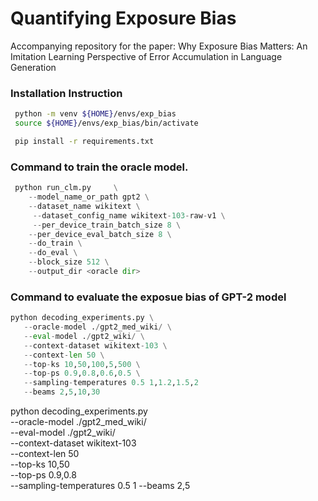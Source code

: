 # Quantifying Exposure Bias
Accompanying repository for the paper: Why Exposure Bias Matters: An Imitation Learning Perspective of Error Accumulation in Language Generation

### Installation Instruction
```bash
 python -m venv ${HOME}/envs/exp_bias
 source ${HOME}/envs/exp_bias/bin/activate

 pip install -r requirements.txt
```

### Command to train the oracle model.
```python
 python run_clm.py     \
    --model_name_or_path gpt2 \
    --dataset_name wikitext \
     --dataset_config_name wikitext-103-raw-v1 \
     --per_device_train_batch_size 8 \
    --per_device_eval_batch_size 8 \
    --do_train \
    --do_eval \
    --block_size 512 \
    --output_dir <oracle dir>
 ```

### Command to evaluate the exposue bias of GPT-2 model
```python
python decoding_experiments.py \
   --oracle-model ./gpt2_med_wiki/ \
   --eval-model ./gpt2_wiki/ \
   --context-dataset wikitext-103 \
   --context-len 50 \
   --top-ks 10,50,100,5,500 \
   --top-ps 0.9,0.8,0.6,0.5 \
   --sampling-temperatures 0.5 1,1.2,1.5,2
   --beams 2,5,10,30
```

python decoding_experiments.py \
   --oracle-model ./gpt2_med_wiki/ \
   --eval-model ./gpt2_wiki/ \
   --context-dataset wikitext-103 \
   --context-len 50 \
   --top-ks 10,50 \
   --top-ps 0.9,0.8 \
   --sampling-temperatures 0.5 1
   --beams 2,5